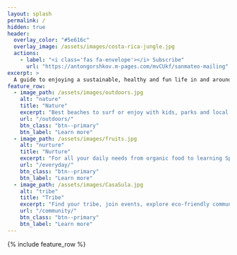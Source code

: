 ```yaml
---
layout: splash
permalink: /
hidden: true
header:
  overlay_color: "#5e616c"
  overlay_image: /assets/images/costa-rica-jungle.jpg
  actions:
    - label: "<i class='fas fa-envelope'></i> Subscribe"
      url: "https://antongorshkov.m-pages.com/mvCUkf/sanmateo-mailing"
excerpt: >
  A guide to enjoying a sustainable, healthy and fun life in and around San Mateo
feature_row:
  - image_path: /assets/images/outdoors.jpg
    alt: "nature"
    title: "Nature"
    excerpt: "Best beaches to surf or enjoy with kids, parks and local hikes"
    url: "/outdoors/"
    btn_class: "btn--primary"
    btn_label: "Learn more"
  - image_path: /assets/images/fruits.jpg
    alt: "nurture"
    title: "Nurture"
    excerpt: "For all your daily needs from organic food to learning Spanish"
    url: "/everyday/"
    btn_class: "btn--primary"
    btn_label: "Learn more"
  - image_path: /assets/images/CasaSula.jpg
    alt: "tribe"
    title: "Tribe"
    excerpt: "Find your tribe, join events, explore eco-friendly communities"
    url: "/community/"
    btn_class: "btn--primary"
    btn_label: "Learn more"
---
```


{% include feature_row %}
